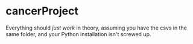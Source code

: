 # cancerProject

Everything should _just work_ in theory, assuming you have the csvs in the same folder, and your Python installation isn't screwed up. 
